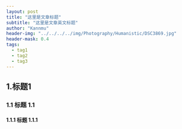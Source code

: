 ```yaml
---
layout: post
title: "这里是文章标题"
subtitle: "这里是文章英文标题"
author: "Kannmu"
header-img: "../../../../img/Photography/Humanistic/DSC3869.jpg"
header-mask: 0.4
tags:
  - tag1
  - tag2
  - tag3
---
```



<!-- Latex Support -->
<head>
    <script src="https://cdn.mathjax.org/mathjax/latest/MathJax.js?config=TeX-AMS-MML_HTMLorMML" type="text/javascript"></script>
    <script type="text/x-mathjax-config">
        MathJax.Hub.Config({
            tex2jax: {
            skipTags: ['script', 'noscript', 'style', 'textarea', 'pre'],
            inlineMath: [['$','$']]
            }
        });
    </script>
</head>

## 1.标题1

### 1.1 标题 1.1

#### 1.1.1 标题 1.1.1


